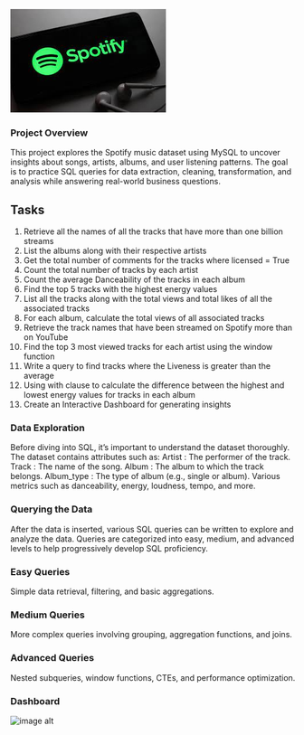 ![image alt](https://github.com/Sreeramvv/SQL_Spotify_analysis/blob/main/spotify%202.jpg?raw=true)





### Project Overview

This project explores the Spotify music dataset using MySQL to uncover insights about songs, artists, albums, and user listening patterns.
The goal is to practice SQL queries for data extraction, cleaning, transformation, and analysis while answering real-world business questions.

## Tasks
1. Retrieve all the names  of all the tracks that have more than one billion streams
2. List the albums along with their respective artists
3. Get the total number of comments for the tracks where licensed = True
4. Count the total number of tracks by each artist
5. Count the average Danceability of the tracks in each album
6. Find the top 5 tracks with the highest energy values
7. List all the tracks along with the total views and total likes of all the associated tracks
8. For each album, calculate the total views of all associated tracks
9. Retrieve the track names that have been streamed on Spotify more than on YouTube
10. Find the top 3 most viewed tracks for each artist using the window function
11. Write a query to find tracks where the Liveness is greater than the average
12. Using with clause to calculate the difference between the highest and lowest energy values for tracks in each album
13. Create an Interactive Dashboard for generating insights

### Data Exploration
Before diving into SQL, it’s important to understand the dataset thoroughly. The dataset contains attributes such as:
Artist : The performer of the track.
Track : The name of the song.
Album : The album to which the track belongs.
Album_type : The type of album (e.g., single or album).
Various metrics such as danceability, energy, loudness, tempo, and more.

### Querying the Data
After the data is inserted, various SQL queries can be written to explore and analyze the data. Queries are categorized into easy, medium, and advanced levels to help progressively develop SQL proficiency.

### Easy Queries
Simple data retrieval, filtering, and basic aggregations.

### Medium Queries
More complex queries involving grouping, aggregation functions, and joins.

### Advanced Queries
Nested subqueries, window functions, CTEs, and performance optimization.

### Dashboard
![image alt]()


